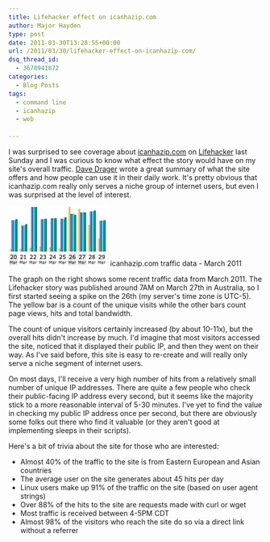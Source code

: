 ```yaml
---
title: Lifehacker effect on icanhazip.com
author: Major Hayden
type: post
date: 2011-03-30T13:28:55+00:00
url: /2011/03/30/lifehacker-effect-on-icanhazip-com/
dsq_thread_id:
  - 3678941872
categories:
  - Blog Posts
tags:
  - command line
  - icanhazip
  - web

---
```

I was surprised to see coverage about [icanhazip.com][1] on [Lifehacker][2] last Sunday and I was curious to know what effect the story would have on my site's overall traffic. [Dave Drager][3] wrote a great summary of what the site offers and how people can use it in their daily work. It's pretty obvious that icanhazip.com really only serves a niche group of internet users, but even I was surprised at the level of interest.

![lifehacker_graph] icanhazip.com traffic data - March 2011

The graph on the right shows some recent traffic data from March 2011. The Lifehacker story was published around 7AM on March 27th in Australia, so I first started seeing a spike on the 26th (my server's time zone is UTC-5). The yellow bar is a count of the unique visits while the other bars count page views, hits and total bandwidth.

The count of unique visitors certainly increased (by about 10-11x), but the overall hits didn't increase by much. I'd imagine that most visitors accessed the site, noticed that it displayed their public IP, and then they went on their way. As I've said before, this site is easy to re-create and will really only serve a niche segment of internet users.

On most days, I'll receive a very high number of hits from a relatively small number of unique IP addresses. There are quite a few people who check their public-facing IP address every second, but it seems like the majority stick to a more reasonable interval of 5-30 minutes. I've yet to find the value in checking my public IP address once per second, but there are obviously some folks out there who find it valuable (or they aren't good at implementing sleeps in their scripts).

Here's a bit of trivia about the site for those who are interested:

* Almost 40% of the traffic to the site is from Eastern European and Asian countries
* The average user on the site generates about 45 hits per day
* Linux users make up 91% of the traffic on the site (based on user agent strings)
* Over 88% of the hits to the site are requests made with curl or wget
* Most traffic is received between 4-5PM CDT
* Almost 98% of the visitors who reach the site do so via a direct link without a referrer

 [1]: http://rackerhacker.com/icanhazip-com-faq/
 [2]: http://www.lifehacker.com.au/2011/03/find-your-public-ip-anywhere-with-icanhazip-com/
 [3]: http://www.lifehacker.com.au/author/dave-drager/
 [lifehacker_graph]: /wp-content/uploads/2011/03/icanhazip_lifehacker_traffic.jpg
